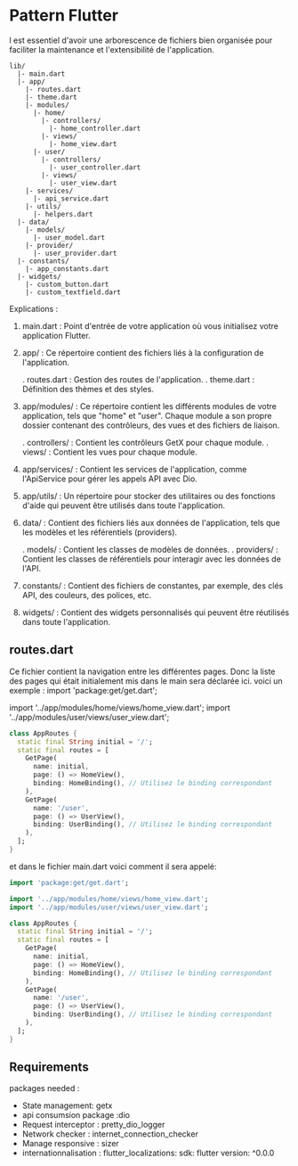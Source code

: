 # Pattern Flutter
l est essentiel d'avoir une arborescence de fichiers bien organisée pour faciliter la maintenance et l'extensibilité de l'application.
```
lib/
  |- main.dart
  |- app/
    |- routes.dart
    |- theme.dart
    |- modules/
      |- home/
        |- controllers/
          |- home_controller.dart
        |- views/
          |- home_view.dart
      |- user/
        |- controllers/
          |- user_controller.dart
        |- views/
          |- user_view.dart
    |- services/
      |- api_service.dart
    |- utils/
      |- helpers.dart
  |- data/
    |- models/
      |- user_model.dart
    |- provider/
      |- user_provider.dart
  |- constants/
    |- app_constants.dart
  |- widgets/
    |- custom_button.dart
    |- custom_textfield.dart
```

Explications :

1. main.dart : Point d'entrée de votre application où vous initialisez votre application Flutter.

2. app/ : Ce répertoire contient des fichiers liés à la configuration de l'application.

	. routes.dart : Gestion des routes de l'application.
	. theme.dart : Définition des thèmes et des styles.
3. app/modules/ : Ce répertoire contient les différents modules de votre application, tels que "home" et "user". Chaque module a son propre dossier contenant des contrôleurs, des vues et des fichiers de liaison.

	. controllers/ : Contient les contrôleurs GetX pour chaque module.
	. views/ : Contient les vues pour chaque module.
4. app/services/ : Contient les services de l'application, comme l'ApiService pour gérer les appels API avec Dio.

5. app/utils/ : Un répertoire pour stocker des utilitaires ou des fonctions d'aide qui peuvent être utilisés dans toute l'application.

6. data/ : Contient des fichiers liés aux données de l'application, tels que les modèles et les référentiels (providers).

	. models/ : Contient les classes de modèles de données.
	. providers/ : Contient les classes de référentiels pour interagir avec les données de l'API.
7. constants/ : Contient des fichiers de constantes, par exemple, des clés API, des couleurs, des polices, etc.

8. widgets/ : Contient des widgets personnalisés qui peuvent être réutilisés dans toute l'application.

## routes.dart
Ce fichier contient la navigation entre les différentes pages. Donc la liste des pages qui était initialement mis dans le main sera déclarée ici. voici un exemple :
import 'package:get/get.dart';

import '../app/modules/home/views/home_view.dart';
import '../app/modules/user/views/user_view.dart';

```dart
class AppRoutes {
  static final String initial = '/';
  static final routes = [
    GetPage(
      name: initial,
      page: () => HomeView(),
      binding: HomeBinding(), // Utilisez le binding correspondant
    ),
    GetPage(
      name: '/user',
      page: () => UserView(),
      binding: UserBinding(), // Utilisez le binding correspondant
    ),
  ];
}
```

et dans le fichier main.dart voici comment il sera appelé:

```dart
import 'package:get/get.dart';

import '../app/modules/home/views/home_view.dart';
import '../app/modules/user/views/user_view.dart';

class AppRoutes {
  static final String initial = '/';
  static final routes = [
    GetPage(
      name: initial,
      page: () => HomeView(),
      binding: HomeBinding(), // Utilisez le binding correspondant
    ),
    GetPage(
      name: '/user',
      page: () => UserView(),
      binding: UserBinding(), // Utilisez le binding correspondant
    ),
  ];
}

```

## Requirements

packages needed :
- State management: getx
- api consumsion package :dio
- Request interceptor : pretty_dio_logger
- Network checker : internet_connection_checker
- Manage responsive : sizer
- internationnalisation :
flutter_localizations:
    sdk: flutter
    version: ^0.0.0

